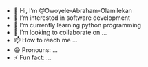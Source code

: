 - 👋 Hi, I’m @Owoyele-Abraham-Olamilekan
- 👀 I’m interested in software development
- 🌱 I’m currently learning python programming
- 💞️ I’m looking to collaborate on ...
- 📫 How to reach me ...
- 😄 Pronouns: ...
- ⚡ Fun fact: ...

<!---
Owoyele-Abraham-Olamilekan/Owoyele-Abraham-Olamilekan is a ✨ special ✨ repository because its `README.md` (this file) appears on your GitHub profile.
You can click the Preview link to take a look at your changes.
--->
